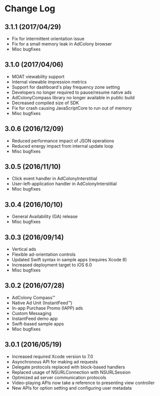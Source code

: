 # Change Log

## 3.1.1 (2017/04/29)
* Fix for intermittent orientation issue
* Fix for a small memory leak in AdColony browser
* Misc bugfixes

## 3.1.0 (2017/04/06)
* MOAT viewability support
* Internal viewable impression metrics
* Support for dashboard's play frequency zone setting
* Developers no longer required to pause/resume native ads
* AdColonyCompass library no longer available in public build
* Decreased compiled size of SDK
* Fix for crash causing JavaScriptCore to run out of memory
* Misc bugfixes

## 3.0.6 (2016/12/09)
* Reduced performance impact of JSON operations
* Reduced energy impact from internal update loop
* Misc bugfixes

## 3.0.5 (2016/11/10)
* Click event handler in AdColonyInterstitial
* User-left-application handler in AdColonyInterstitial
* Misc bugfixes

## 3.0.4 (2016/10/10)
* General Availability (GA) release
* Misc bugfixes

## 3.0.3 (2016/09/14)
* Vertical ads
* Flexible ad-orientation controls
* Updated Swift syntax in sample apps (requires Xcode 8)
* Increased deployment target to iOS 6.0
* Misc bugfixes

## 3.0.2 (2016/07/28)
* AdColony Compass™
* Native Ad Unit (InstantFeed™)
* In-app Purchase Promo (IAPP) ads
* Custom Messaging
* InstantFeed demo app
* Swift-based sample apps
* Misc bugfixes

## 3.0.1 (2016/05/19)
* Increased required Xcode version to 7.0
* Asynchronous API for making ad requests
* Delegate protocols replaced with block-based handlers
* Replaced usage of NSURLConnection with NSURLSession
* Optimized ad server communication protocols
* Video-playing APIs now take a reference to presenting view controller
* New APIs for option setting and configuring user metadata
